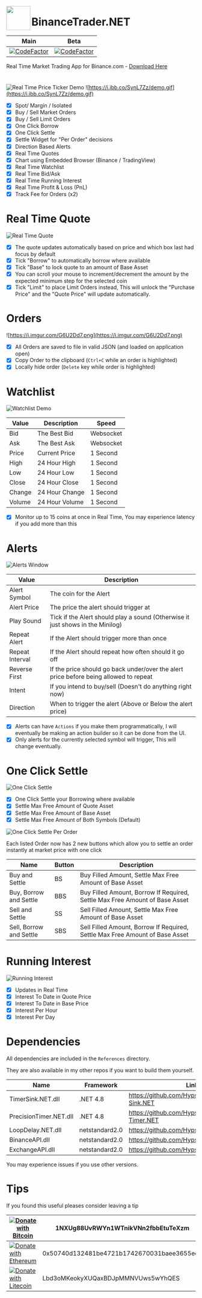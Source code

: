 <a href="https://github.com/HypsyNZ/BinanceTrader.NET/releases/"><img src="https://i.imgur.com/5HBH8IM.png" align="left" height="64" width="64" ></a><h1> BinanceTrader.NET </h1>


| Main  | Beta |
| ------------- | ------------- |
| [![CodeFactor](https://www.codefactor.io/repository/github/hypsynz/binancetrader.net/badge/main)](https://www.codefactor.io/repository/github/hypsynz/binancetrader.net/overview/main)  | [![CodeFactor](https://www.codefactor.io/repository/github/hypsynz/binancetrader.net/badge/beta)](https://www.codefactor.io/repository/github/hypsynz/binancetrader.net/overview/beta)  |

Real Time Market Trading App for Binance.com - [Download Here](https://github.com/HypsyNZ/BinanceTrader.NET/releases/)

<h1></h1>

![Real Time Price Ticker Demo](https://i.ibb.co/0fw79cs/real-time-update1.gif) ![https://i.ibb.co/SynL7Zz/demo.gif](https://i.ibb.co/SynL7Zz/demo.gif)

- [x] Spot/ Margin / Isolated
- [x] Buy / Sell Market Orders
- [x] Buy / Sell Limit Orders
- [x] One Click Borrow
- [x] One Click Settle
- [x] Settle Widget for "Per Order" decisions 
- [x] Direction Based Alerts
- [x] Real Time Quotes
- [x] Chart using Embedded Browser (Binance / TradingView)
- [x] Real Time Watchlist
- [x] Real Time Bid/Ask
- [x] Real Time Running Interest
- [x] Real Time Profit & Loss (PnL)
- [x] Track Fee for Orders (x2)

# Real Time Quote

![Real Time Quote](https://i.ibb.co/ZY6bXVW/demo-real-time-quote.gif)

- [x] The quote updates automatically based on price and which box last had focus by default
- [x] Tick "Borrow" to automatically borrow where available
- [x] Tick "Base" to lock quote to an amount of Base Asset
- [x] You can scroll your mouse to increment/decrement the amount by the expected minimum step for the selected coin
- [x] Tick "Limit" to place Limit Orders instead, This will unlock the "Purchase Price" and the "Quote Price" will update automatically.

# Orders

![https://i.imgur.com/G6U2Dd7.png](https://i.imgur.com/G6U2Dd7.png)

- [x] All Orders are saved to file in valid JSON (and loaded on application open)
- [x] Copy Order to the clipboard (`Ctrl+C` while an order is highlighted) 
- [x] Locally hide order (`Delete` key while order is highlighted)

# Watchlist

![Watchlist Demo](https://i.ibb.co/2KWrKtT/watchlist.gif)

| Value     | Description   | Speed      |
| --------- | -----------   | ---------- |
| Bid	  	  | The Best Bid  |  Websocket |
| Ask	  	  | The Best Ask  |  Websocket |
| Price  	  | Current Price |  1 Second  |
| High  	  | 24 Hour High  |  1 Second  |
| Low   	  | 24 Hour Low   |  1 Second  |
| Close 	  | 24 Hour Close |  1 Second  |
| Change	  | 24 Hour Change|  1 Second  |
| Volume      | 24 Hour Volume|  1 Second  |

- [x] Monitor up to 15 coins at once in Real Time, You may experience latency if you add more than this

# Alerts

![Alerts Window](https://i.imgur.com/4AMkYZO.png)

| Value           | Description                                                                           |
| --------------  | ------------------------------------------------------------------------------------- | 
| Alert Symbol    | The coin for the Alert                                                                |
| Alert Price     | The price the alert should trigger at                                                 |
| Play Sound      | Tick if the Alert should play a sound (Otherwise it just shows in the Minilog)        |
| Repeat Alert    | If the Alert should trigger more than once                                            |
| Repeat Interval | If the Alert should repeat how often should it go off                                 |
| Reverse First   | If the price should go back under/over the alert price before being allowed to repeat |
| Intent          | If you intend to buy/sell (Doesn't do anything right now)                             |
| Direction       | When to trigger the alert (Above or Below the alert price)                            |

- [x] Alerts can have `Actions` if you make them programmatically, I will eventually be making an action builder so it can be done from the UI.
- [x]  Only alerts for the currently selected symbol will trigger, This will change eventually.

# One Click Settle

![One Click Settle](https://i.imgur.com/MKjm1Lz.png)

- [x] One Click Settle your Borrowing where available
- [x] Settle Max Free Amount of Quote Asset
- [x] Settle Max Free Amount of Base Asset
- [x] Settle Max Free Amount of Both Symbols (Default)

![One Click Settle Per Order](https://i.imgur.com/IMxx2Cy.png)

Each listed Order now has 2 new buttons which allow you to settle an order instantly at market price with one click

| Name  | Button | Description |
| ------------- | ------------- | ------------ |
| Buy and Settle  | BS  | Buy Filled Amount, Settle Max Free Amount of Base Asset |
| Buy, Borrow and Settle  | BBS  | Buy Filled Amount, Borrow If Required, Settle Max Free Amount of Base Asset |
| Sell and Settle | SS | Sell Filled Amount, Settle Max Free Amount of Base Asset |
| Sell, Borrow and Settle | SBS | Sell Filled Amount, Borrow If Required, Settle Max Free Amount of Base Asset|


# Running Interest

![Running Interest](https://i.ibb.co/7RjXX42/ITD.gif)

- [x] Updates in Real Time
- [x] Interest To Date in Quote Price
- [x] Interest To Date in Base Price
- [x] Interest Per Hour
- [x] Interest Per Day

# Dependencies

All dependencies are included in the `References` directory.

They are also available in my other repos if you want to build them yourself.

|Name                    |Framework       |Link                                           |
|------------------------|----------------|-----------------------------------------------|
| TimerSink.NET.dll      | .NET	4.8       |https://github.com/HypsyNZ/Timer-Sink.NET      |
| PrecisionTimer.NET.dll | .NET	4.8       |https://github.com/HypsyNZ/Precision-Timer.NET |
| LoopDelay.NET.dll      | netstandard2.0 |https://github.com/HypsyNZ/LoopDelay.NET       |
| BinanceAPI.dll         | netstandard2.0 |https://github.com/HypsyNZ/Binance-API         |
| ExchangeAPI.dll        | netstandard2.0 |https://github.com/HypsyNZ/Exchange-API        |

You may experience issues if you use other versions.

# Tips

If you found this useful pleases consider leaving a tip

|     [![Donate with Bitcoin](https://en.cryptobadges.io/badge/micro/1NXUg88UvRWYn1WTnikVNn2fbbEtuTeXzm)](https://en.cryptobadges.io/donate/1NXUg88UvRWYn1WTnikVNn2fbbEtuTeXzm) | 1NXUg88UvRWYn1WTnikVNn2fbbEtuTeXzm  |
| --------- | ----------- |
|  [![Donate with Ethereum](https://en.cryptobadges.io/badge/micro/0x50740d132481be4721b1742670031baee3655ec2)](https://en.cryptobadges.io/donate/0x50740d132481be4721b1742670031baee3655ec2)	  | 0x50740d132481be4721b1742670031baee3655ec2 |
|[![Donate with Litecoin](https://en.cryptobadges.io/badge/micro/Lbd3oMKeokyXUQaxBDJpMMNVUws5wYhQES)](https://en.cryptobadges.io/donate/Lbd3oMKeokyXUQaxBDJpMMNVUws5wYhQES) |Lbd3oMKeokyXUQaxBDJpMMNVUws5wYhQES|
